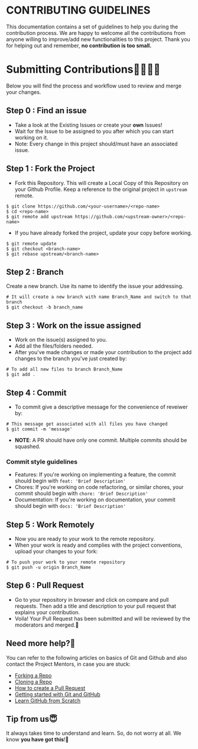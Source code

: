# CONTRIBUTING GUIDELINES


This documentation contains a set of guidelines to help you during the contribution process. 
We are happy to welcome all the contributions from anyone willing to improve/add new functionalities to this project. Thank you for helping out and remember, **no contribution is too small.**

# Submitting Contributions👩‍💻👨‍💻
Below you will find the process and workflow used to review and merge your changes.

## Step 0 : Find an issue
- Take a look at the Existing Issues or create your **own** Issues!
- Wait for the Issue to be assigned to you after which you can start working on it.
- Note: Every change in this project should/must have an associated issue.

## Step 1 : Fork the Project
- Fork this Repository. This will create a Local Copy of this Repository on your Github Profile. Keep a reference to the original project in `upstream` remote.
```
$ git clone https://github.com/<your-username>/<repo-name>
$ cd <repo-name>
$ git remote add upstream https://github.com/<upstream-owner>/<repo-name>
```

- If you have already forked the project, update your copy before working.
```
$ git remote update
$ git checkout <branch-name>
$ git rebase upstream/<branch-name>
```

## Step 2 : Branch
Create a new branch. Use its name to identify the issue your addressing.
```
# It will create a new branch with name Branch_Name and switch to that branch 
$ git checkout -b branch_name
```
## Step 3 : Work on the issue assigned
- Work on the issue(s) assigned to you. 
- Add all the files/folders needed.
- After you've made changes or made your contribution to the project add changes to the branch you've just created by:
```
# To add all new files to branch Branch_Name
$ git add .
```

## Step 4 : Commit
- To commit give a descriptive message for the convenience of reveiwer by:
```
# This message get associated with all files you have changed
$ git commit -m 'message'
```
- **NOTE**: A PR should have only one commit. Multiple commits should be squashed.

### Commit style guidelines

- Features: If you're working on implementing a feature, the commit should begin with `feat: 'Brief Description'`
- Chores: If you're working on code refactoring, or similar chores, your commit should begin with `chore: 'Brief Description'`
- Documentation: If you're working on documentation, your commit should begin with `docs: 'Brief Description'`

## Step 5 : Work Remotely
- Now you are ready to your work to the remote repository.
- When your work is ready and complies with the project conventions, upload your changes to your fork:

```
# To push your work to your remote repository
$ git push -u origin Branch_Name
```

## Step 6 : Pull Request
- Go to your repository in browser and click on compare and pull requests. Then add a title and description to your pull request that explains your contribution.
- Voila! Your Pull Request has been submitted and will be reviewed by the moderators and merged.🥳

## Need more help?🤔
You can refer to the following articles on basics of Git and Github and also contact the Project Mentors, in case you are stuck:
- [Forking a Repo](https://help.github.com/en/github/getting-started-with-github/fork-a-repo)
- [Cloning a Repo](https://help.github.com/en/desktop/contributing-to-projects/creating-an-issue-or-pull-request)
- [How to create a Pull Request](https://opensource.com/article/19/7/create-pull-request-github)
- [Getting started with Git and GitHub](https://towardsdatascience.com/getting-started-with-git-and-github-6fcd0f2d4ac6)
- [Learn GitHub from Scratch](https://lab.github.com/githubtraining/introduction-to-github)


## Tip from us😇
It always takes time to understand and learn. So, do not worry at all. We know **you have got this**!💪

